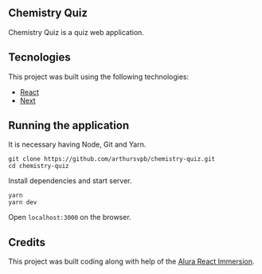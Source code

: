 ## Chemistry Quiz

Chemistry Quiz is a quiz web application.

## Tecnologies

This project was built using the following technologies:

- [React](https://reactjs.org/)
- [Next](https://nextjs.org/)
## Running the application

It is necessary having Node, Git and Yarn.

```shell
git clone https://github.com/arthursvpb/chemistry-quiz.git
cd chemistry-quiz
```

Install dependencies and start server. 
```
yarn
yarn dev
```

Open `localhost:3000` on the browser.

## Credits

This project was built coding along with help of the [Alura React Immersion](https://www.alura.com.br/imersao-react-next-js).
